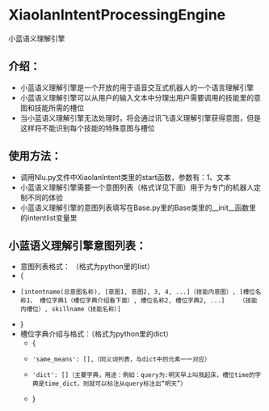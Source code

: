 # XiaolanIntentProcessingEngine
小蓝语义理解引擎

## 介绍：
- 小蓝语义理解引擎是一个开放的用于语音交互式机器人的一个语言理解引擎
- 小蓝语义理解引擎可以从用户的输入文本中分理出用户需要调用的技能里的意图和技能所需的槽位
- 当小蓝语义理解引擎无法处理时，将会通过讯飞语义理解引擎获得意图，但是这样将不能识别每个技能的特殊意图与槽位

## 使用方法：
- 调用Nlu.py文件中XiaolanIntent类里的start函数，参数有：1、文本
- 小蓝语义理解引擎需要一个意图列表（格式详见下面）用于为专门的机器人定制不同的体验
- 小蓝语义理解引擎的意图列表填写在Base.py里的Base类里的__init__函数里的intentlist变量里

## 小蓝语义理解引擎意图列表：
- 意图列表格式： （格式为python里的list）
- {
-     [intentname(总意图名称), [意图1, 意图2, 3, 4, ...]（技能内意图）, [槽位名称1， 槽位字典1（槽位字典介绍看下面）, 槽位名称2, 槽位字典2, ...]    （技能内槽位）, skillname（技能名称）]
- }
- 槽位字典介绍与格式：（格式为python里的dict）
  - {
  -     'same_means': [],（同义词列表，与dict中的元素一一对应）
  -     'dict': []（主要字典，用途：例如：query为:明天早上叫我起床，槽位time的字典是time_dict，则就可以标注从query标注出“明天”）
  - }

